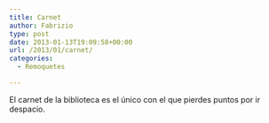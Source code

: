 ```yaml
---
title: Carnet
author: Fabrizio
type: post
date: 2013-01-13T19:09:58+00:00
url: /2013/01/carnet/
categories:
  - Remoquetes

---
```

El carnet de la biblioteca es el único con el que pierdes puntos por ir despacio.
